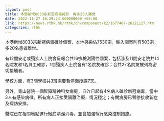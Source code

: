 ```yaml
---
layout: post
title: 本港新增8033宗新冠病毒確診　再多20人離世
date: 2022-11-27 16:29:24.000000000 +08:00
link: https://news.rthk.hk/rthk/ch/component/k2/1677407-20221127.htm
categories: rthk
---
```


本港新增8033宗新冠病毒確診個案，本地感染佔7530宗，輸入個案則有503宗，多20名患者離世。

有12間安老或殘疾人士院舍呈報合共16宗檢測陽性個案，包括涉及11間安老院共14名院友和1名員工確診，1間殘疾人士院舍有1名院友確診；合共27名院友被列為密切接觸者。

學校方面，有3間學校共3班需要暫停面授課7天。

另外，青山醫院一個智障精神科女病房，自昨日起有4名病人確診新冠病毒，當中3人有感染病徵。所有病人正接受隔離治療，情況穩定；有關病房已暫停接收新症及探訪安排。

醫院已在相關地點進行徹底清潔消毒，並會加強執行感染控制措施。
